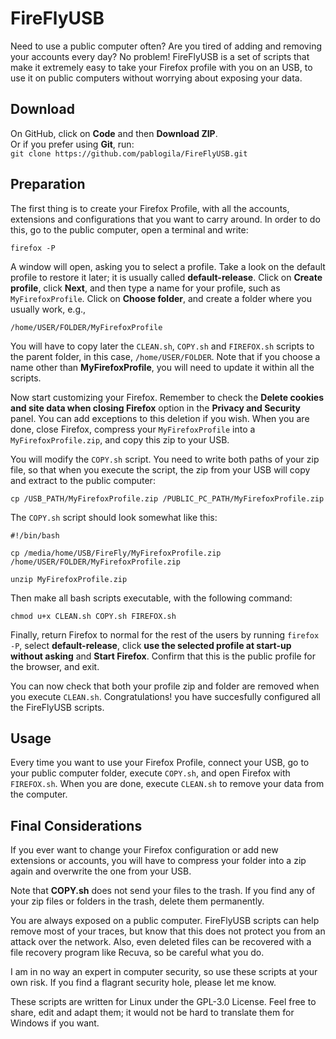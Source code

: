 # FireFlyUSB

Need to use a public computer often? Are you tired of adding and removing your accounts every day? No problem! FireFlyUSB is a set of scripts that make it extremely easy to take your Firefox profile with you on an USB, to use it on public computers without worrying about exposing your data.  


## Download

On GitHub, click on **Code** and then **Download ZIP**.  
Or if you prefer using **Git**, run:  
`git clone https://github.com/pablogila/FireFlyUSB.git`


## Preparation

The first thing is to create your Firefox Profile, with all the accounts, extensions and configurations that you want to carry around. In order to do this, go to the public computer, open a terminal and write:

`firefox -P`  

A window will open, asking you to select a profile. Take a look on the default profile to restore it later; it is usually called **default-release**. Click on **Create profile**, click **Next**, and then type a name for your profile, such as `MyFirefoxProfile`. Click on **Choose folder**, and create a folder where you usually work, e.g.,

`/home/USER/FOLDER/MyFirefoxProfile`  

You will have to copy later the `CLEAN.sh`, `COPY.sh` and `FIREFOX.sh` scripts to the parent folder, in this case, `/home/USER/FOLDER`. Note that if you choose a name other than **MyFirefoxProfile**, you will need to update it within all the scripts.

Now start customizing your Firefox. Remember to check the **Delete cookies and site data when closing Firefox** option in the **Privacy and Security** panel. You can add exceptions to this deletion if you wish. When you are done, close Firefox, compress your `MyFirefoxProfile` into a `MyFirefoxProfile.zip`, and copy this zip to your USB.  

You will modify the `COPY.sh` script. You need to write both paths of your zip file, so that when you execute the script, the zip from your USB will copy and extract to the public computer:  

`cp /USB_PATH/MyFirefoxProfile.zip /PUBLIC_PC_PATH/MyFirefoxProfile.zip`

The `COPY.sh` script should look somewhat like this:

```shell
#!/bin/bash

cp /media/home/USB/FireFly/MyFirefoxProfile.zip /home/USER/FOLDER/MyFirefoxProfile.zip

unzip MyFirefoxProfile.zip
```

Then make all bash scripts executable, with the following command:  

`chmod u+x CLEAN.sh COPY.sh FIREFOX.sh`  

Finally, return Firefox to normal for the rest of the users by running `firefox -P`, select **default-release**, click **use the selected profile at start-up without asking** and **Start Firefox**. Confirm that this is the public profile for the browser, and exit.  

You can now check that both your profile zip and folder are removed when you execute `CLEAN.sh`. Congratulations! you have succesfully configured all the FireFlyUSB scripts.


## Usage

Every time you want to use your Firefox Profile, connect your USB, go to your public computer folder, execute `COPY.sh`, and open Firefox with `FIREFOX.sh`. When you are done, execute `CLEAN.sh` to remove your data from the computer.  


## Final Considerations

If you ever want to change your Firefox configuration or add new extensions or accounts, you will have to compress your folder into a zip again and overwrite the one from your USB.  

Note that **COPY.sh** does not send your files to the trash. If you find any of your zip files or folders in the trash, delete them permanently.  

You are always exposed on a public computer. FireFlyUSB scripts can help remove most of your traces, but know that this does not protect you from an attack over the network. Also, even deleted files can be recovered with a file recovery program like Recuva, so be careful what you do.  

I am in no way an expert in computer security, so use these scripts at your own risk. If you find a flagrant security hole, please let me know.  

These scripts are written for Linux under the GPL-3.0 License. Feel free to share, edit and adapt them; it would not be hard to translate them for Windows if you want.  
